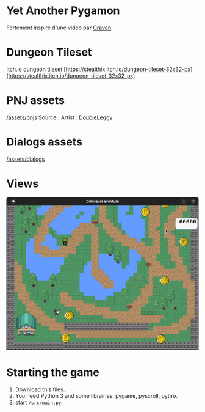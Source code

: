 # Yet Another Pygamon

Fortement inspiré d'une vidéo par [Graven](https://www.youtube.com/watch?v=ooITOxbYVTo&t=1317s).

# Dungeon Tileset
Itch.io dungeon tileset
[https://stealthix.itch.io/dungeon-tileset-32x32-px](https://stealthix.itch.io/dungeon-tileset-32x32-px)

# PNJ assets
[/assets/pnjs](/assets/pnjs)
Source : [](https://e1.pngegg.com/pngimages/474/311/png-clipart-re-side-character-sprites-v1-assorted-character-sprites-illustration-thumbnail.png)
Artist : [DoubleLeggy](https://www.deviantart.com/doubleleggy/)

# Dialogs assets
[/assets/dialogs](/assets/dialogs)

# Views
![The world](./images/world.png)

# Starting the game
1) Download this files.
2) You need Python 3 and some librairies: pygame, pyscroll, pytmx.
3) start `/src/main.py`.
